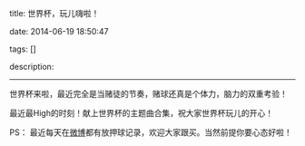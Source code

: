 title: 世界杯，玩儿嗨啦！

date: 2014-06-19 18:50:47

tags: []

description: 

---
世界杯来啦，最近完全是当赌徒的节奏，赌球还真是个体力，脑力的双重考验！

最近最High的时刻！献上世界杯的主题曲合集，祝大家世界杯玩儿的开心！

PS： 最近每天在[微博](http://weibo.com/daimajia)都有放押球记录，欢迎大家跟买。当然前提你要心态好啦！
